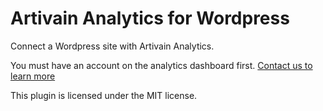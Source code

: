 # Artivain Analytics for Wordpress
Connect a Wordpress site with Artivain Analytics.

You must have an account on the analytics dashboard first.
[Contact us to learn more](https://artivain.com/en/contact-us)

This plugin is licensed under the MIT license.